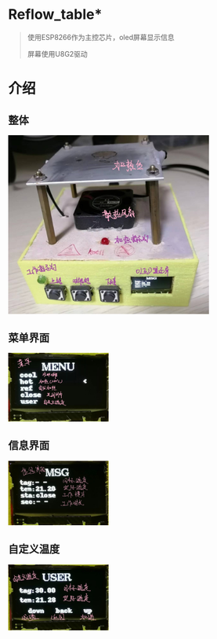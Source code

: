 # Reflow_table*
>使用ESP8266作为主控芯片，oled屏幕显示信息
>
>屏幕使用U8G2驱动

# 介绍

## 整体

<img src="https://github.com/DLABDE/Reflow_table/raw/main/pic/main.jpg" alt="Image" style="zoom:40%;" />

## 菜单界面

<img src="https://github.com/DLABDE/Reflow_table/raw/main/pic/menu.jpg" alt="Image" style="zoom:20%;" />

## 信息界面

<img src="https://github.com/DLABDE/Reflow_table/raw/main/pic/msg.jpg" alt="Image" style="zoom:20%;" />

## 自定义温度

<img src="https://github.com/DLABDE/Reflow_table/raw/main/pic/user.jpg" alt="Image" style="zoom:20%;" />